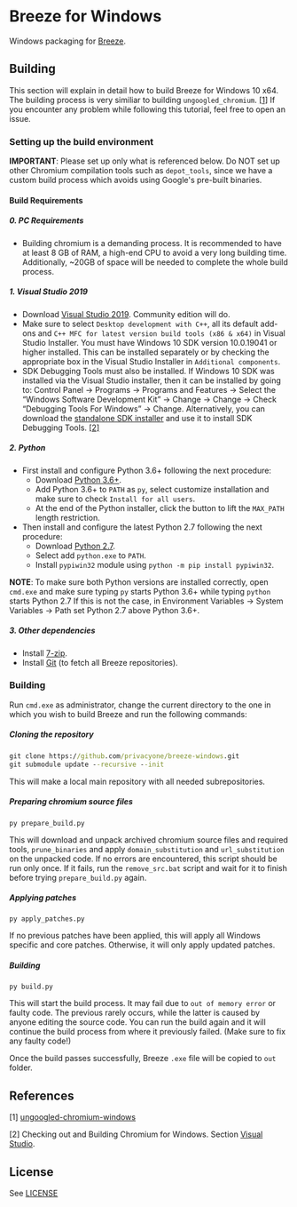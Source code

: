 # Breeze for Windows

Windows packaging for [Breeze](../../../breeze-core).

## Building

This section will explain in detail how to build Breeze for Windows 10 x64.
The building process is very similiar to building `ungoogled_chromium`. [[1]](#1)
If you encounter any problem while following this tutorial, feel free to open an issue. 

### Setting up the build environment

**IMPORTANT**: Please set up only what is referenced below. Do NOT set up other Chromium compilation tools such as `depot_tools`, since we have a custom build process which avoids using Google's pre-built binaries.

#### Build Requirements
##### 0. PC Requirements
* Building chromium is a demanding process. It is recommended to have at least 8 GB of RAM, a high-end CPU to avoid a very long building time. Additionally, ~20GB of space will be needed to complete the whole build process. 
##### 1. Visual Studio 2019
* Download [Visual Studio 2019](https://visualstudio.microsoft.com/downloads/). Community edition will do.
* Make sure to select `Desktop development with C++`, all its default add-ons and `C++ MFC for latest version build tools (x86 & x64)` in Visual Studio Installer. You must have Windows 10 SDK version 10.0.19041 or higher installed. This can be installed separately or by checking the appropriate box in the Visual Studio Installer in `Additional components`. 
* SDK Debugging Tools must also be installed. If Windows 10 SDK was installed via the Visual Studio installer, then it can be installed by going to: Control Panel → Programs → Programs and Features → Select the “Windows Software Development Kit” → Change → Change → Check “Debugging Tools For Windows” → Change. Alternatively, you can download the [standalone SDK installer](https://developer.microsoft.com/en-us/windows/downloads/windows-10-sdk/) and use it to install SDK Debugging Tools. [[2]](#2)
##### 2. Python
* First install and configure Python 3.6+ following the next procedure:
    * Download [Python 3.6+](https://www.python.org/downloads/).
    * Add Python 3.6+ to `PATH` as `py`, select customize installation and make sure to check `Install for all users`. 
    * At the end of the Python installer, click the button to lift the `MAX_PATH` length restriction.
* Then install and configure the latest Python 2.7 following the next procedure:
    * Download [Python 2.7](https://www.python.org/downloads/release/python-2718/).
    * Select add `python.exe` to `PATH`.
    * Install `pypiwin32` module using `python -m pip install pypiwin32`.

**NOTE**:  To make sure both Python versions are installed correctly, open `cmd.exe` and make sure typing `py` starts Python 3.6+ while typing `python` starts Python 2.7
 If this is not the case, in Environment Variables → System Variables → Path set Python 2.7 above Python 3.6+.

##### 3. Other dependencies
* Install [7-zip](https://www.7-zip.org/download.html).
* Install [Git](https://git-scm.com/download/win) (to fetch all Breeze repositories).

### Building

Run `cmd.exe` as administrator, change the current directory to the one in which you wish to build Breeze and run the following commands:

##### Cloning the repository
```cmd
git clone https://github.com/privacyone/breeze-windows.git
git submodule update --recursive --init
```
This will make a local main repository with all needed subrepositories.
##### Preparing chromium source files

```
py prepare_build.py
```
This will download and unpack archived chromium source files and required tools, `prune_binaries` and apply `domain_substitution` and `url_substitution` on the unpacked code. If no errors are encountered, this script should be run only once. If it fails, run the `remove_src.bat` script and wait for it to finish before trying `prepare_build.py` again.

##### Applying patches
```
py apply_patches.py
```
If no previous patches have been applied, this will apply all Windows specific and core patches. Otherwise, it will only apply updated patches.

##### Building
```
py build.py
```
This will start the build process. It may fail due to `out of memory error` or faulty code. The previous rarely occurs, while the latter is caused by anyone editing the source code. You can run the build again and it will continue the build process from where it previously failed. (Make sure to fix any faulty code!)

Once the build passes successfully, Breeze `.exe` file will be copied to `out` folder.

## References
<a id="1">[1]</a> [ungoogled-chromium-windows](https://github.com/ungoogled-software/ungoogled-chromium-windows)

<a id="2">[2]</a> Checking out and Building Chromium for Windows. Section [Visual Studio](https://chromium.googlesource.com/chromium/src/+/refs/tags/85.0.4183.102/docs/windows_build_instructions.md#visual-studio).

## License

See [LICENSE](LICENSE)
